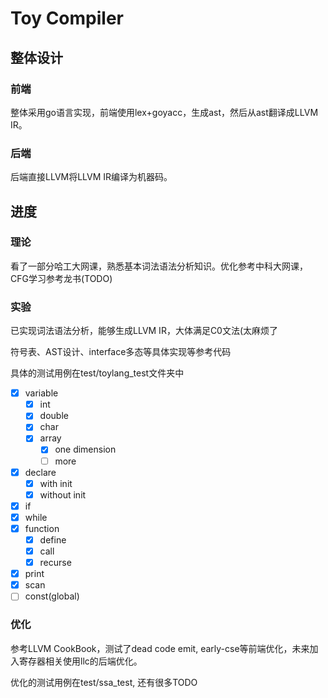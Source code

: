 # Toy Compiler

## 整体设计

### 前端
整体采用go语言实现，前端使用lex+goyacc，生成ast，然后从ast翻译成LLVM IR。

### 后端
后端直接LLVM将LLVM IR编译为机器码。

## 进度

### 理论
看了一部分哈工大网课，熟悉基本词法语法分析知识。优化参考中科大网课，CFG学习参考龙书(TODO)

### 实验
已实现词法语法分析，能够生成LLVM IR，大体满足C0文法(太麻烦了

符号表、AST设计、interface多态等具体实现等参考代码

具体的测试用例在test/toylang_test文件夹中

- [x] variable
    - [x] int
    - [x] double
    - [x] char
    - [x] array
        - [x] one dimension
        - [ ] more
- [x] declare
   - [x] with init
   - [x] without init 
- [x] if
- [x] while
- [x] function
    - [x] define
    - [x] call
    - [x] recurse
- [x] print
- [x] scan
- [ ] const(global)

### 优化
参考LLVM CookBook，测试了dead code emit, early-cse等前端优化，未来加入寄存器相关使用llc的后端优化。

优化的测试用例在test/ssa_test, 还有很多TODO